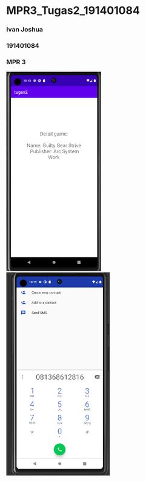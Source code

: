 # MPR3_Tugas2_191401084
### Ivan Joshua
### 191401084
### MPR 3


![alt text](https://github.com/Iv3nabc/MPR/blob/2397500e6769d136072e505fe354ae08b31e9b65/Tugas2/Screenshot%2010-19-2022%2022.19.03.png)
![alt text](https://github.com/Iv3nabc/MPR/blob/2397500e6769d136072e505fe354ae08b31e9b65/Tugas2/Screenshot%2010-19-2022%2022.19.15.png)
